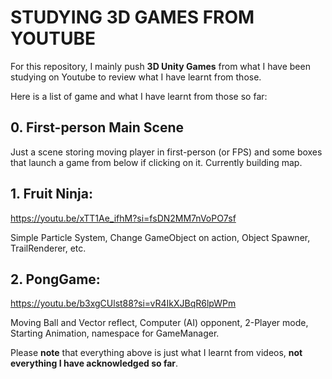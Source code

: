 # STUDYING 3D GAMES FROM YOUTUBE

For this repository, I mainly push **3D Unity Games** from what I have been studying on Youtube to review what I have learnt from those.

Here is a list of game and what I have learnt from those so far:

## 0. First-person Main Scene

Just a scene storing moving player in first-person (or FPS) and some boxes that launch a game from below if clicking on it. Currently building map.

## 1. Fruit Ninja: 
https://youtu.be/xTT1Ae_ifhM?si=fsDN2MM7nVoPO7sf

Simple Particle System, Change GameObject on action, Object Spawner, TrailRenderer, etc.

## 2. PongGame: 
https://youtu.be/b3xgCUlst88?si=vR4IkXJBqR6lpWPm

Moving Ball and Vector reflect, Computer (AI) opponent, 2-Player mode, Starting Animation, namespace for GameManager.

Please **note** that everything above is just what I learnt from videos, **not everything I have acknowledged so far**.
